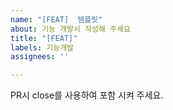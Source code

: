 ```yaml
---
name: "[FEAT]  템플릿"
about: 기능 개발시 작성해 주세요
title: "[FEAT]"
labels: 기능개발
assignees: ''

---
```


PR시 close를 사용하여 포함 시켜 주세요.
